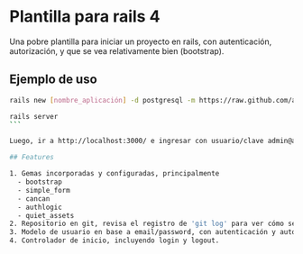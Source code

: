 # Plantilla para rails 4

Una pobre plantilla para iniciar un proyecto en rails, con autenticación, autorización, y que se vea relativamente bien (bootstrap).

## Ejemplo de uso

````bash
rails new [nombre_aplicación] -d postgresql -m https://raw.github.com/aldrinmartoq/amartoq-rails-bootstrap/master/template.rb

rails server
```

Luego, ir a http://localhost:3000/ e ingresar con usuario/clave admin@a0.cl/123.

## Features

1. Gemas incorporadas y configuradas, principalmente
  - bootstrap
  - simple_form
  - cancan
  - authlogic
  - quiet_assets
2. Repositorio en git, revisa el registro de 'git log' para ver cómo se implementó cada característica.
3. Modelo de usuario en base a email/password, con autenticación y autorización listas.
4. Controlador de inicio, incluyendo login y logout.
